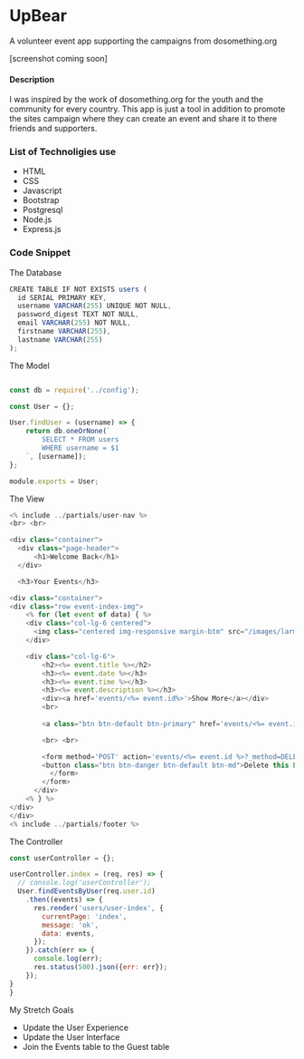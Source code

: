 # UpBear
A volunteer event app supporting the campaigns from dosomething.org

[screenshot coming soon]

#### Description
I was inspired by the work of dosomething.org for the youth and the community for every country. This app is just a tool in addition to promote the sites campaign where they can create an event and share it to there friends and supporters.

### List of Technoligies use
- HTML
- CSS
- Javascript
- Bootstrap
- Postgresql
- Node.js
- Express.js

### Code Snippet
The Database
```js
CREATE TABLE IF NOT EXISTS users (
  id SERIAL PRIMARY KEY,
  username VARCHAR(255) UNIQUE NOT NULL,
  password_digest TEXT NOT NULL,
  email VARCHAR(255) NOT NULL,
  firstname VARCHAR(255),
  lastname VARCHAR(255)
);
```
The Model
```js

const db = require('../config');

const User = {};

User.findUser = (username) => {
    return db.oneOrNone(`
        SELECT * FROM users
        WHERE username = $1
    `, [username]);
};

module.exports = User;
```
The View
```js
<% include ../partials/user-nav %>
<br> <br>

<div class="container">
  <div class="page-header">
      <h1>Welcome Back</h1>
  </div>

  <h3>Your Events</h3>

<div class="container">
<div class="row event-index-img">
    <% for (let event of data) { %>
    <div class="col-lg-6 centered">
      <img class="centered img-responsive margin-btm" src="/images/larm-rmah-216854.jpg">
    </div>

    <div class="col-lg-6">
        <h2><%= event.title %></h2>
        <h3><%= event.date %></h3>
        <h3><%= event.time %></h3>
        <h3><%= event.description %></h3>
        <div><a href='events/<%= event.id%>'>Show More</a></div>
        <br>
        
        <a class="btn btn-default btn-primary" href='events/<%= event.id %>/edit'>Edit this Event</a>

        <br> <br>

        <form method='POST' action='events/<%= event.id %>?_method=DELETE'>
        <button class="btn btn-danger btn-default btn-md">Delete this Event</button>
          </form>  
        </form>
      </div>
    <% } %>
</div>    
</div>
<% include ../partials/footer %>
```
The Controller
```js
const userController = {};

userController.index = (req, res) => {
  // console.log('userController');
  User.findEventsByUser(req.user.id)
    .then((events) => {
      res.render('users/user-index', {
        currentPage: 'index',
        message: 'ok',
        data: events,
      });
    }).catch(err => {
      console.log(err);
      res.status(500).json({err: err});
    });
}
}
```
My Stretch Goals
- Update the User Experience
- Update the User Interface
- Join the Events table to the Guest table
